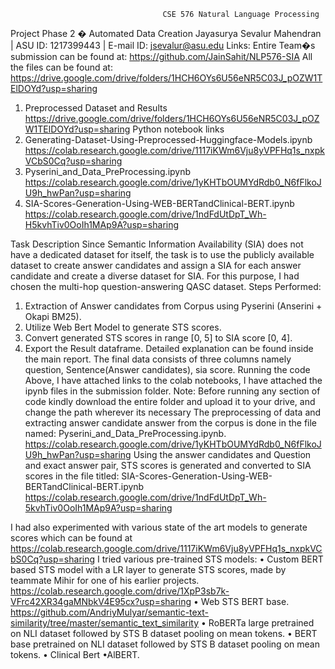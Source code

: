                                       CSE 576 Natural Language Processing
Project Phase 2 � Automated Data Creation
Jayasurya Sevalur Mahendran | ASU ID: 1217399443 | E-mail ID: jsevalur@asu.edu
Links:
Entire Team�s submission can be found at: https://github.com/JainSahit/NLP576-SIA
All the files can be found at: https://drive.google.com/drive/folders/1HCH6OYs6U56eNR5C03J_pOZW1TElDOYd?usp=sharing
1.	Preprocessed Dataset and Results
https://drive.google.com/drive/folders/1HCH6OYs6U56eNR5C03J_pOZW1TElDOYd?usp=sharing
      Python notebook links
1.	Generating-Dataset-Using-Preprocessed-Huggingface-Models.ipynb
https://colab.research.google.com/drive/1117iKWm6Vju8yVPFHq1s_nxpkVCbS0Cq?usp=sharing
2.	Pyserini_and_Data_PreProcessing.ipynb
https://colab.research.google.com/drive/1yKHTbOUMYdRdb0_N6fFlkoJU9h_hwPan?usp=sharing
3.	SIA-Scores-Generation-Using-WEB-BERTandClinical-BERT.ipynb
          https://colab.research.google.com/drive/1ndFdUtDpT_Wh-H5kvhTiv0OoIh1MAp9A?usp=sharing

Task Description
Since Semantic Information Availability (SIA) does not have a dedicated dataset for itself, the task is to use the publicly available dataset to create answer candidates and assign a SIA for each answer candidate and create a diverse dataset for SIA. For this purpose, I had chosen the multi-hop question-answering QASC dataset.
Steps Performed:
1.	Extraction of Answer candidates from Corpus using Pyserini (Anserini + Okapi BM25).
2.	Utilize Web Bert Model to generate STS scores.
3.	Convert generated STS scores in range [0, 5] to SIA score [0, 4].
4.	Export the Result dataframe.
Detailed explanation can be found inside the main report. 
The final data consists of three columns namely question, Sentence(Answer candidates), sia score.
Running the code
Above, I have attached links to the colab notebooks, I have attached the ipynb files in the submission folder.
Note: Before running any section of code kindly download the entire folder and upload it to your drive, and change the path wherever its necessary
The preprocessing of data and extracting answer candidate answer from the corpus is done in     the file named: Pyserini_and_Data_PreProcessing.ipynb.
https://colab.research.google.com/drive/1yKHTbOUMYdRdb0_N6fFlkoJU9h_hwPan?usp=sharing
Using the answer candidates and Question and exact answer pair, STS scores is generated and converted to SIA scores in the file titled: SIA-Scores-Generation-Using-WEB-BERTandClinical-BERT.ipynb 
https://colab.research.google.com/drive/1ndFdUtDpT_Wh-5kvhTiv0OoIh1MAp9A?usp=sharing


   I had also experimented with various state of the art models to generate scores which can be found at
https://colab.research.google.com/drive/1117iKWm6Vju8yVPFHq1s_nxpkVCbS0Cq?usp=sharing
 I tried various pre-trained STS models: • Custom BERT based STS model with a LR layer to generate STS scores, made by teammate Mihir for one of his earlier projects. https://colab.research.google.com/drive/1XpP3sb7k-VFrc42XR34gaMNbkV4E95cx?usp=sharing • Web STS BERT base. https://github.com/AndriyMulyar/semantic-text-similarity/tree/master/semantic_text_similarity • RoBERTa large pretrained on NLI dataset followed by STS B dataset pooling on mean tokens.  • BERT base pretrained on NLI dataset followed by STS B dataset pooling on mean tokens. • Clinical Bert  •AlBERT.
